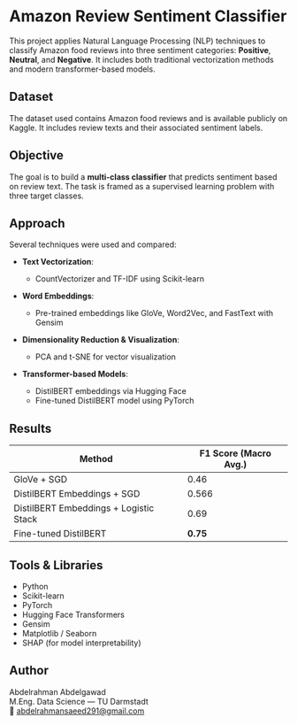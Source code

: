 # Amazon Review Sentiment Classifier

This project applies Natural Language Processing (NLP) techniques to classify Amazon food reviews into three sentiment categories: **Positive**, **Neutral**, and **Negative**. It includes both traditional vectorization methods and modern transformer-based models.

## Dataset

The dataset used contains Amazon food reviews and is available publicly on Kaggle. It includes review texts and their associated sentiment labels.

## Objective

The goal is to build a **multi-class classifier** that predicts sentiment based on review text. The task is framed as a supervised learning problem with three target classes.

## Approach

Several techniques were used and compared:

- **Text Vectorization**:  
  - CountVectorizer and TF-IDF using Scikit-learn

- **Word Embeddings**:  
  - Pre-trained embeddings like GloVe, Word2Vec, and FastText with Gensim

- **Dimensionality Reduction & Visualization**:  
  - PCA and t-SNE for vector visualization

- **Transformer-based Models**:  
  - DistilBERT embeddings via Hugging Face  
  - Fine-tuned DistilBERT model using PyTorch

## Results

| Method                                 | F1 Score (Macro Avg.) |
|----------------------------------------|------------------------|
| GloVe + SGD                            | 0.46                   |
| DistilBERT Embeddings + SGD            | 0.566                  |
| DistilBERT Embeddings + Logistic Stack | 0.69                   |
| Fine-tuned DistilBERT                  | **0.75**               |

## Tools & Libraries

- Python  
- Scikit-learn  
- PyTorch  
- Hugging Face Transformers  
- Gensim  
- Matplotlib / Seaborn  
- SHAP (for model interpretability)

## Author

Abdelrahman Abdelgawad  
M.Eng. Data Science — TU Darmstadt  
📧 abdelrahmansaeed291@gmail.com

